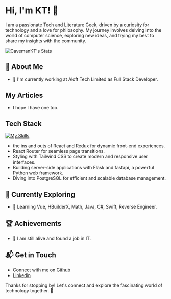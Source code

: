 # Hi, I'm KT! 👋

I am a passionate Tech and Literature Geek, driven by a curiosity for technology and a love for philosophy. My journey involves delving into the world of computer science, exploring new ideas, and trying my best to share my insights with the community.

![CavemanKT's Stats](https://github-readme-stats.vercel.app/api?username=CavemanKT&theme=vue-dark&show_icons=true&hide_border=true&count_private=true)

## 🚀 About Me
- 🔭 I'm currently working at Aloft Tech Limited as Full Stack Developer.

## My Articles
- I hope I have one too.

## Tech Stack
[![My Skills](https://skillicons.dev/icons?i=js,html,css)](https://skillicons.dev)
- the ins and outs of React and Redux for dynamic front-end experiences.
- React Router for seamless page transitions.
- Styling with Tailwind CSS to create modern and responsive user interfaces.
- Building server-side applications with Flask and fastapi, a powerful Python web framework.
- Diving into PostgreSQL for efficient and scalable database management.
  
## 🌱 Currently Exploring
- 🚀 Learning Vue, HBuilderX, Math, Java, C#, Swift, Reverse Engineer.

 ## 🏆 Achievements
- 🌟 I am still alive and found a job in IT.

## 📬 Get in Touch

- Connect with me on [Github](https://cavemankt.github.io/)
- [Linkedin](https://www.linkedin.com/in/king-to-li-2b4612b0/)

Thanks for stopping by! Let's connect and explore the fascinating world of technology together. 🚀
